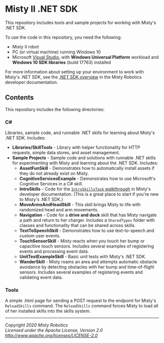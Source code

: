 # Misty II .NET SDK

This repository includes tools and sample projects for working with Misty's .NET SDK.

To use the code in this repository, you need the following:

* Misty II robot
* PC (or virtual machine) running Windows 10
* Microsoft [Visual Studio](https://visualstudio.microsoft.com/vs/), with **Windows Universal Platform** workload and **Windows 10 SDK libraries** (build 17763) installed

For more information about setting up your environment to work with Misty's .NET SDK, see the [.NET SDK overview](https://docs.mistyrobotics.com/misty-ii/dotnet-sdk/overview/) in the Misty Robotics developer documentation.

## Contents

This repository includes the following directories:

### C#

Libraries, sample code, and runnable .NET skills for learning about Misty's .NET SDK. Includes:

  * **Libraries/SkillTools** - Library with helper functionality for HTTP requests, simple data stores, and asset management.
  * **Sample Projects** - Sample code and solutions with runnable .NET skills for experimenting with Misty and learning about the .NET SDK. Includes:
    * **AssetFunSkill** - Demonstrates how to automatically install assets if they do not already exist on Misty.
    * **CognitiveServicesExample** - Demonstrates how to use Microsoft's Cognitive Services in a C# skill.
    * **IntroSkills** - Code for the [`IntroSkillsTask` walkthrough](https://docs.mistyrobotics.com/misty-ii/dotnet-sdk/sample-project/) in Misty's developer documentation. (This is a great place to start if you're new to Misty's .NET SDK.)
    * **MoveArmsAndHeadSkill** - This skill brings Misty to life with randomized head and arm movements.
    * **Navigation** - Code for a **drive and dock** skill that has Misty navigate a path and return to her charger. Includes a `SharedTypes` folder with classes and functionality that can be shared across skills.
    * **TextToSpeechSkill** - Demonstrates how to use text-to-speech and custom user events.
    * **TouchSensorSkill** - Misty reacts when you touch her bump or capacitive touch sensors. Includes several examples of registering events and processing event data.
    * **UnitTestExampleSkill** - Basic unit tests with Misty's .NET SDK.
    * **WanderSkill** - Misty roams an area and attempts automatic obstacle avoidance by detecting obstacles with her bump and time-of-flight sensors. Includes several examples of registering events and validating event data.

### Tools

A simple .html page for sending a POST request to the endpoint for Misty's `ReloadSkills` command. The `ReloadSkills` command forces Misty to load all of her installed skills into the skills system.

---

*Copyright 2020 Misty Robotics*<br>
*Licensed under the Apache License, Version 2.0*<br>
*http://www.apache.org/licenses/LICENSE-2.0*
